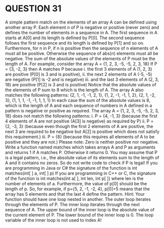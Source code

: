 # QUESTION 31

A simple pattern match on the elements of an array A can be defined using another array P.
Each element n of P is negative or positive (never zero) and defines the number of elements in a
sequence in A. The first sequence in A starts at A[0] and its length is defined by P[0]. The second
sequence follows the first sequence and its length is defined by P[1] and so on. Furthermore,
for n in P, if n is positive then the sequence of n elements of A must all be positive. Otherwise
the sequence of abs(n) elements must all be negative. The sum of the absolute values of the
elements of P must be the length of A. For example, consider the array
A = {1, 2, 3, -5, -5, 2, 3, 18}
If P = {3, -2, 3} then A matches P because
i. the first 3 elements of A (1, 2, 3) are positive (P[0] is 3 and is positive),
ii. the next 2 elements of A (-5, -5) are negative (P[1] is -2 and is negative)
iii. and the last 3 elements of A (2, 3, 18) are positive (P[2] is 3 and is positive)
Notice that the absolute values of the elements of P sum to 8 which is the length of A. The
array A also matches the following patterns:
{2, 1, -1, -1, 2, 1}, {1, 2, -1, -1, 1, 2}, {2, 1, -2, 3}, {1, 1, 1, -1, -1, 1, 1, 1}
In each case the sum of the absolute values is 8, which is the length of A and each sequence of
numbers in A defined in a pattern is negative or positive as required.
The array A = {1, 2, 3, -5, -5, 2, 3, 18} does not match the following patterns:
i. P = {4, -1, 3} (because the first 4 elements of A are not positive (A[3] is negative) as required
by P)
ii. P = {2, -3, 3} (because even though the first 2 elements of A are positive, the next 3 are
required to be negative but A[2] is positive which does not satisfy this requirement.)
iii. P = {8} (because this requires all elements of A to be positive and they are not.)
Please note: Zero is neither positive nor negative.
Write a function named matches which takes arrays A and P as arguments and returns 1
if A matches P. Otherwise it returns 0. You may assume that P is a legal pattern, i.e., the
absolute value of its elements sum to the length of A and it contains no zeros. So do not
write code to check if P is legal!
If you are programming in Java or C# the signature of the function is
int matches(int[ ] a, int[ ] p)
If you are programming in C++ or C, the signature of the function is
int matches(int a[ ], int len, int p[ ]) where len is the number of elements of a. Furthermore, the
value of p[0] should be the length of p. So, for example, if p={5, 2, -1, -2, 4}, p[0]=5 means that
the array has 5 elements and that the last 4 define the pattern.
Hint: Your function should have one loop nested in another. The outer loop iterates through the
elements of P. The inner loop iterates through the next sequence of A. The upper bound of the
inner loop is the absolute value of the current element of P. The lower bound of the inner loop is 0. The loop variable of the inner loop is not used to index A!
